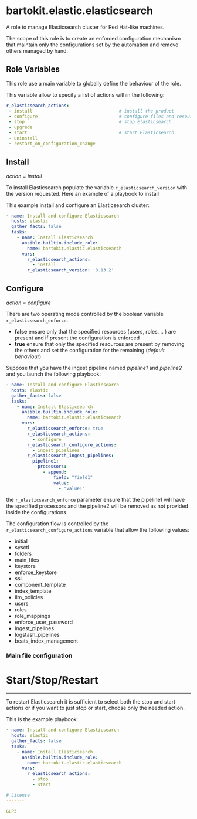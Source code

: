 bartokit.elastic.elasticsearch
=========

A role to manage Elasticsearch cluster for Red Hat-like machines.

The scope of this role is to create an enforced configuration mechanism that maintain only the configurations set by the automation and remove others managed by hand.


## Role Variables


This role use a main variable to globally define the behaviour of the role.

This variable allow to specify a list of actions within the following:

```yaml
r_elasticsearch_actions:
 - install                                 # install the product
 - configure                               # configure files and resources of Elasticsearch
 - stop                                    # stop Elasticsearch
 - upgrade
 - start                                   # start Elasticsearch
 - uninstall
 - restart_on_configuration_change
```

## Install

_action = install_

To install Elasticsearch populate the variable `r_elasticsearch_version` with the version requested.
Here an example of a playbook to install

This example install and configure an Elasticsearch cluster:

```yaml
- name: Install and configure Elasticsearch
  hosts: elastic
  gather_facts: false
  tasks:
    - name: Install Elasticsearch
      ansible.builtin.include_role:
        name: bartokit.elastic.elasticsearch
      vars:
        r_elasticsearch_actions:
          - install
        r_elasticsearch_version: '8.13.2'
```

## Configure


_action = configure_

There are two operating mode controlled by the boolean variable `r_elasticsearch_enforce`:
- **false** ensure only that the specified resources (users, roles, .. ) are present and if present the configuration is enforced
- **true**  ensure that only the specified resources are present by removing the others and set the configuration for the remaining (_default behaviour_)

Suppose that you have the ingest pipeline named _pipeline1_ and _pipeline2_ and you launch the following playbook:

```yaml
- name: Install and configure Elasticsearch
  hosts: elastic
  gather_facts: false
  tasks:
    - name: Install Elasticsearch
      ansible.builtin.include_role:
        name: bartokit.elastic.elasticsearch
      vars:
        r_elasticsearch_enforce: true
        r_elasticsearch_actions:
          - configure
        r_elasticsearch_configure_actions:
          - ingest_pipelines
        r_elasticsearch_ingest_pipelines:
          pipeline1:
            processors:
              - append:
                  field: "field1"
                  value:
                    - "value1"
```
the `r_elasticsearch_enforce` parameter ensure that the pipeline1 will have the specified processors and the pipeline2 will be removed as not provided inside the configurations.

The configuration flow is controlled by the `r_elasticsearch_configure_actions` variable that allow the following values:
  - initial
  - sysctl
  - folders
  - main_files
  - keystore
  - enforce_keystore
  - ssl
  - component_template
  - index_template
  - ilm_policies
  - users
  - roles
  - role_mappings
  - enforce_user_password
  - ingest_pipelines
  - logstash_pipelines
  - beats_index_management

### Main file configuration


# Start/Stop/Restart
----------------

To restart Elasticsearch it is sufficient to select both the stop and start actions or if you want to just stop or start, choose only the needed action.

This is the example playbook:

```yaml
- name: Install and configure Elasticsearch
  hosts: elastic
  gather_facts: false
  tasks:
    - name: Install Elasticsearch
      ansible.builtin.include_role:
        name: bartokit.elastic.elasticsearch
      vars:
        r_elasticsearch_actions:
          - stop
          - start

# License
-------

GLP3
